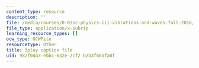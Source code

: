 ```yaml
---
content_type: resource
description: ''
file: /media/courses/8-03sc-physics-iii-vibrations-and-waves-fall-2016/982f0443ebbc632e2cf2b2b3f60afa8f_T2n6fVybLcU.srt
file_type: application/x-subrip
learning_resource_types: []
ocw_type: OCWFile
resourcetype: Other
title: 3play caption file
uid: 982f0443-ebbc-632e-2cf2-b2b3f60afa8f
---
```

